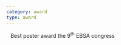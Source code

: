 ```yaml
---
category: award
type: award
---
```


<i class="fa fa-trophy fa-lg"></i>&ensp; Best poster award <i class="fa fa-at"></i> the 9<sup>th</sup> EBSA congress
